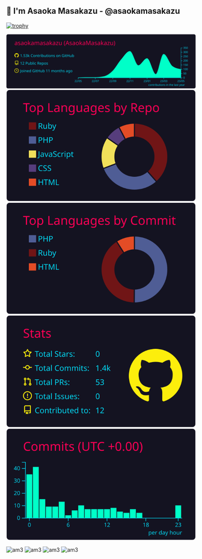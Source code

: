 ## 👋 I'm Asaoka Masakazu - @asaokamasakazu

<!-- ## ![am1](https://github.com/asaokamasakazu/asaokamasakazu/assets/107730981/8005ca1b-3ca9-4fa6-ae50-cb3ae69445fe)　I'm Asaoka Masakazu - @asaokamasakazu -->

<!-- [![trophy](https://github-profile-trophy.vercel.app/?username=asaokamasakazu&theme=darkhub&title=Commit,PullRequest,Reviews,Issues,Repositories&margin-w=5&margin-h=5&no-frame=true)](https://github.com/ryo-ma/github-profile-trophy) -->
<!-- [![trophy](https://github-profile-trophy.vercel.app/?username=asaokamasakazu&theme=darkhub&title=Commit,PullRequest,Reviews,Issues,Repositories&margin-w=5&margin-h=5&no-bg=true&no-frame=true)](https://github.com/ryo-ma/github-profile-trophy) -->

<!-- [![trophy](https://github-profile-trophy.vercel.app/?username=asaokamasakazu&theme=juicyfresh&title=Commit,PullRequest,Reviews,Issues,Repositories&margin-w=5&margin-h=5&no-frame=true)](https://github.com/ryo-ma/github-profile-trophy) -->
<!-- [![trophy](https://github-profile-trophy.vercel.app/?username=asaokamasakazu&theme=juicyfresh&title=Commit,PullRequest,Reviews,Issues,Repositories&margin-w=5&margin-h=5&no-bg=true&no-frame=true)](https://github.com/ryo-ma/github-profile-trophy) -->

<!-- [![trophy](https://github-profile-trophy.vercel.app/?username=asaokamasakazu&theme=radical&title=Commit,PullRequest,Reviews,Issues,Repositories&margin-w=5&margin-h=5&no-frame=true)](https://github.com/ryo-ma/github-profile-trophy) -->
<!-- [![trophy](https://github-profile-trophy.vercel.app/?username=asaokamasakazu&theme=radical&title=Commit,PullRequest,Reviews,Issues,Repositories&margin-w=5&margin-h=5&no-bg=true&no-frame=true)](https://github.com/ryo-ma/github-profile-trophy) -->

<!-- [![trophy](https://github-profile-trophy.vercel.app/?username=asaokamasakazu&theme=onestar&title=Commit,PullRequest,Reviews,Issues,Repositories&margin-w=5&margin-h=5&no-frame=true)](https://github.com/ryo-ma/github-profile-trophy) -->
<!-- [![trophy](https://github-profile-trophy.vercel.app/?username=asaokamasakazu&theme=onestar&title=Commit,PullRequest,Reviews,Issues,Repositories&margin-w=5&margin-h=5&no-bg=true&no-frame=true)](https://github.com/ryo-ma/github-profile-trophy) -->

<!-- [![trophy](https://github-profile-trophy.vercel.app/?username=asaokamasakazu&theme=discord&title=Commit,PullRequest,Reviews,Issues,Repositories&margin-w=5&margin-h=5&no-frame=true)](https://github.com/ryo-ma/github-profile-trophy) -->
<!-- [![trophy](https://github-profile-trophy.vercel.app/?username=asaokamasakazu&theme=discord&title=Commit,PullRequest,Reviews,Issues,Repositories&margin-w=5&margin-h=5&no-bg=true&no-frame=true)](https://github.com/ryo-ma/github-profile-trophy) -->

<!-- [![trophy](https://github-profile-trophy.vercel.app/?username=asaokamasakazu&theme=algolia&title=Commit,PullRequest,Reviews,Issues,Repositories&margin-w=5&margin-h=5&no-frame=true)](https://github.com/ryo-ma/github-profile-trophy) -->
[![trophy](https://github-profile-trophy.vercel.app/?username=asaokamasakazu&theme=algolia&title=Commit,PullRequest,Reviews,Issues,Repositories&margin-w=37&margin-h=5&no-bg=true&no-frame=true)](https://github.com/ryo-ma/github-profile-trophy)

[![](https://raw.githubusercontent.com/asaokamasakazu/asaokamasakazu/master/profile-summary-card-output/2077/0-profile-details.svg)](https://github.com/vn7n24fzkq/github-profile-summary-cards)
[![](https://raw.githubusercontent.com/asaokamasakazu/asaokamasakazu/master/profile-summary-card-output/2077/1-repos-per-language.svg)](https://github.com/vn7n24fzkq/github-profile-summary-cards)
[![](https://raw.githubusercontent.com/asaokamasakazu/asaokamasakazu/master/profile-summary-card-output/2077/2-most-commit-language.svg)](https://github.com/vn7n24fzkq/github-profile-summary-cards)
[![](https://raw.githubusercontent.com/asaokamasakazu/asaokamasakazu/master/profile-summary-card-output/2077/3-stats.svg)](https://github.com/vn7n24fzkq/github-profile-summary-cards)
[![](https://raw.githubusercontent.com/asaokamasakazu/asaokamasakazu/master/profile-summary-card-output/2077/4-productive-time.svg)](https://github.com/vn7n24fzkq/github-profile-summary-cards)

<!-- ![am1](https://github.com/asaokamasakazu/asaokamasakazu/assets/107730981/8005ca1b-3ca9-4fa6-ae50-cb3ae69445fe)　![am1](https://github.com/asaokamasakazu/asaokamasakazu/assets/107730981/8005ca1b-3ca9-4fa6-ae50-cb3ae69445fe)　![am1](https://github.com/asaokamasakazu/asaokamasakazu/assets/107730981/8005ca1b-3ca9-4fa6-ae50-cb3ae69445fe)　![am1](https://github.com/asaokamasakazu/asaokamasakazu/assets/107730981/8005ca1b-3ca9-4fa6-ae50-cb3ae69445fe)　![bm11](https://github.com/asaokamasakazu/asaokamasakazu/assets/107730981/ea392687-d0e8-4725-91ed-588e3394c15b) -->

![am3](https://github.com/asaokamasakazu/asaokamasakazu/assets/107730981/b2b6a973-09e3-4d91-b865-c3195fd1cd46) ![am3](https://github.com/asaokamasakazu/asaokamasakazu/assets/107730981/b2b6a973-09e3-4d91-b865-c3195fd1cd46) ![am3](https://github.com/asaokamasakazu/asaokamasakazu/assets/107730981/b2b6a973-09e3-4d91-b865-c3195fd1cd46) ![am3](https://github.com/asaokamasakazu/asaokamasakazu/assets/107730981/b2b6a973-09e3-4d91-b865-c3195fd1cd46)
